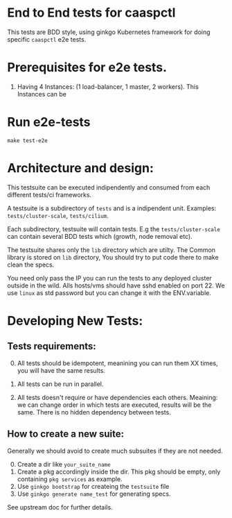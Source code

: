# End to End tests for caaspctl

This tests are BDD style, using ginkgo Kubernetes framework for doing specific `caaspctl` e2e tests.

# Prerequisites for e2e tests.

1) Having 4 Instances: (1 load-balancer, 1 master, 2 workers).
   This Instances can be 

# Run e2e-tests

`make test-e2e`

# Architecture and design:

This testsuite can be executed indipendently and consumed from each different tests/ci frameworks.

A testsuite is a subdirectory of `tests` and is a indipendent unit. Examples: `tests/cluster-scale`, `tests/cilium`.

Each subdirectory, testsuite will contain tests. E.g the `tests/cluster-scale` can contain several BDD tests which (growth, node removal etc).

The testsuite shares only the `lib` directory which are utilty. 
The Common library is stored on `lib` directory, You should try to put code there to make clean the specs.

You need only pass the IP you can run the tests to any deployed cluster outside in the wild.
Alls hosts/vms should have sshd enabled on port 22. We use `linux` as std password but you can change it with the ENV.variable.

# Developing New Tests:

## Tests requirements:

0) All tests should be idempotent, meanining you can run them XX times, you will have the same results.

1) All tests can be run in parallel.

2) All tests doesn't require or have dependencies each others. Meaining: we can change order in which tests are executed, results will be the same. There is no hidden dependency between tests.

## How to create a new suite:

Generally we should avoid to create much subsuites if they are not needed. 

0) Create a dir like `your_suite_name`
1) Create a pkg accordingly inside the dir. This pkg should be empty, only containing `pkg services` as example.
2) Use `ginkgo bootstrap` for createing the `testsuite` file
3) Use `ginkgo generate name_test` for generating specs. 

See upstream doc for further details.
